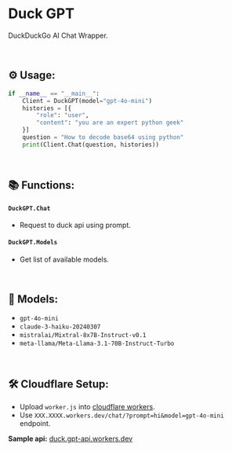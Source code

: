 # Duck GPT
DuckDuckGo AI Chat Wrapper.

<br>

## ⚙️ Usage:
```python
if __name__ == "__main__":
    Client = DuckGPT(model="gpt-4o-mini")
    histories = [{
        "role": "user",
        "content": "you are an expert python geek"
    }]
    question = "How to decode base64 using python"
    print(Client.Chat(question, histories))
```

<br>

## 📚 Functions:
#### `DuckGPT.Chat`
- Request to duck api using prompt.
#### `DuckGPT.Models`
- Get list of available models.

<br>

## 📂 Models:
- `gpt-4o-mini`
- `claude-3-haiku-20240307`
- `mistralai/Mixtral-8x7B-Instruct-v0.1`
- `meta-llama/Meta-Llama-3.1-70B-Instruct-Turbo`

<br>

## 🛠 Cloudflare Setup:
- Upload `worker.js` into [cloudflare workers](https://workers.cloudflare.com/).
- Use `XXX.XXXX.workers.dev/chat/?prompt=hi&model=gpt-4o-mini` endpoint.

**Sample api:** [duck.gpt-api.workers.dev](https://duck.gpt-api.workers.dev/help/)
